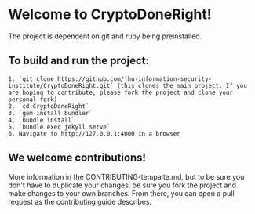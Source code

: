 # Welcome to CryptoDoneRight!

The project is dependent on git and ruby being preinstalled.

## To build and run the project:
    1. `git clone https://github.com/jhu-information-security-institute/CryptoDoneRight.git` (this clones the main project. If you are hoping to contribute, please fork the project and clone your personal fork)
    2. `cd CryptoDoneRight`
    3. `gem install bundler`
    4. `bundle install`
    5. `bundle exec jekyll serve`
    6. Navigate to http://127.0.0.1:4000 in a browser

## We welcome contributions!
More information in the CONTRIBUTING-tempalte.md, but to be sure you don't have to duplicate your changes, be sure you fork the project and make changes to your own branches. From there, you can open a pull request as the contributing guide describes.
